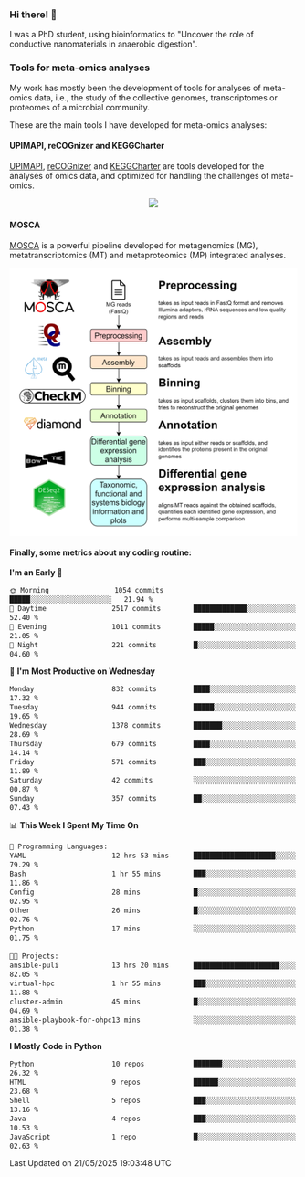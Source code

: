 ### Hi there! 👋

I was a PhD student, using bioinformatics to "Uncover the role of conductive nanomaterials in anaerobic digestion".

### Tools for meta-omics analyses

My work has mostly been the development of tools for analyses of meta-omics data, i.e., the study of the collective genomes, transcriptomes or proteomes of a microbial community.

These are the main tools I have developed for meta-omics analyses:

#### UPIMAPI, reCOGnizer and KEGGCharter

[UPIMAPI](https://github.com/iquasere/UPIMAPI), [reCOGnizer](https://github.com/iquasere/reCOGnizer) and [KEGGCharter](https://github.com/iquasere/KEGGCharter) are tools developed for the analyses of omics data, and optimized for handling the challenges of meta-omics.

<p align="center">
    <img src="assets/annotation_paper.png">
</p>

#### MOSCA

[MOSCA](https://github.com/iquasere/MOSCA) is a powerful pipeline developed for metagenomics (MG), metatranscriptomics (MT) and metaproteomics (MP) integrated analyses.

<p align="center">
    <img src="assets/mosca_workflow.png" align="center" width="700">
</p>


#### Finally, some metrics about my coding routine:

<!--START_SECTION:waka-->
**I'm an Early 🐤** 

```text
🌞 Morning                1054 commits        █████░░░░░░░░░░░░░░░░░░░░   21.94 % 
🌆 Daytime                2517 commits        █████████████░░░░░░░░░░░░   52.40 % 
🌃 Evening                1011 commits        █████░░░░░░░░░░░░░░░░░░░░   21.05 % 
🌙 Night                  221 commits         █░░░░░░░░░░░░░░░░░░░░░░░░   04.60 % 
```
📅 **I'm Most Productive on Wednesday** 

```text
Monday                   832 commits         ████░░░░░░░░░░░░░░░░░░░░░   17.32 % 
Tuesday                  944 commits         █████░░░░░░░░░░░░░░░░░░░░   19.65 % 
Wednesday                1378 commits        ███████░░░░░░░░░░░░░░░░░░   28.69 % 
Thursday                 679 commits         ████░░░░░░░░░░░░░░░░░░░░░   14.14 % 
Friday                   571 commits         ███░░░░░░░░░░░░░░░░░░░░░░   11.89 % 
Saturday                 42 commits          ░░░░░░░░░░░░░░░░░░░░░░░░░   00.87 % 
Sunday                   357 commits         ██░░░░░░░░░░░░░░░░░░░░░░░   07.43 % 
```


📊 **This Week I Spent My Time On** 

```text
💬 Programming Languages: 
YAML                     12 hrs 53 mins      ████████████████████░░░░░   79.29 % 
Bash                     1 hr 55 mins        ███░░░░░░░░░░░░░░░░░░░░░░   11.86 % 
Config                   28 mins             █░░░░░░░░░░░░░░░░░░░░░░░░   02.95 % 
Other                    26 mins             █░░░░░░░░░░░░░░░░░░░░░░░░   02.76 % 
Python                   17 mins             ░░░░░░░░░░░░░░░░░░░░░░░░░   01.75 % 

🐱‍💻 Projects: 
ansible-puli             13 hrs 20 mins      █████████████████████░░░░   82.05 % 
virtual-hpc              1 hr 55 mins        ███░░░░░░░░░░░░░░░░░░░░░░   11.88 % 
cluster-admin            45 mins             █░░░░░░░░░░░░░░░░░░░░░░░░   04.69 % 
ansible-playbook-for-ohpc13 mins             ░░░░░░░░░░░░░░░░░░░░░░░░░   01.38 % 
```

**I Mostly Code in Python** 

```text
Python                   10 repos            ███████░░░░░░░░░░░░░░░░░░   26.32 % 
HTML                     9 repos             ██████░░░░░░░░░░░░░░░░░░░   23.68 % 
Shell                    5 repos             ███░░░░░░░░░░░░░░░░░░░░░░   13.16 % 
Java                     4 repos             ███░░░░░░░░░░░░░░░░░░░░░░   10.53 % 
JavaScript               1 repo              █░░░░░░░░░░░░░░░░░░░░░░░░   02.63 % 
```




 Last Updated on 21/05/2025 19:03:48 UTC
<!--END_SECTION:waka-->
